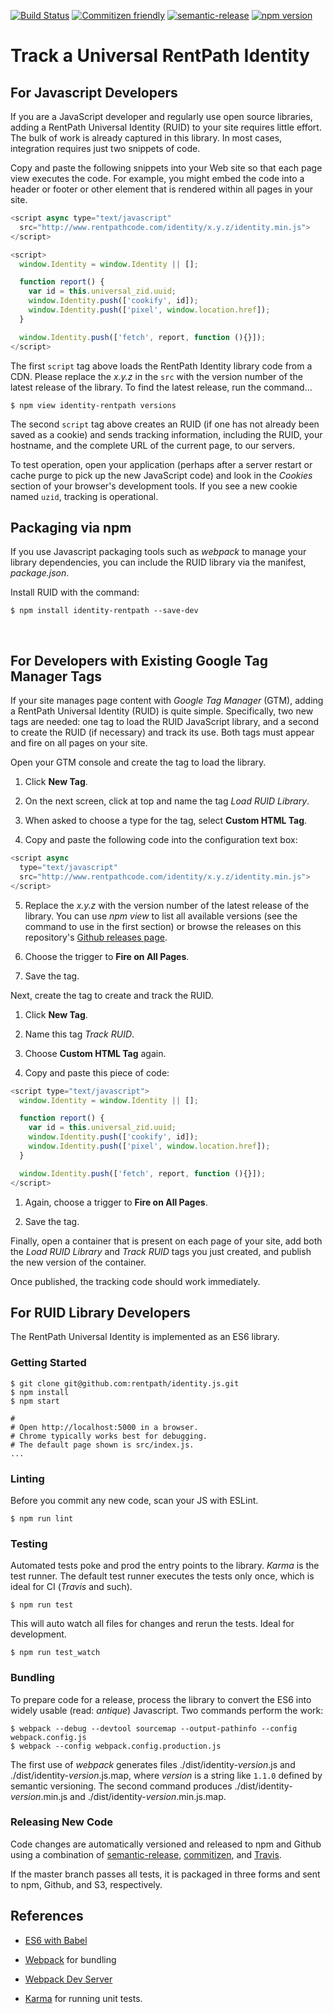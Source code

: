 [![Build Status](https://travis-ci.org/rentpath/identity.js.svg?branch=master)](https://travis-ci.org/rentpath/identity.js) [![Commitizen friendly](https://img.shields.io/badge/commitizen-friendly-brightgreen.svg)](http://commitizen.github.io/cz-cli/) [![semantic-release](https://img.shields.io/badge/%20%20%F0%9F%93%A6%F0%9F%9A%80-semantic--release-e10079.svg?style=plastic)](https://github.com/semantic-release/semantic-release) [![npm version](https://badge.fury.io/js/identity-rentpath.svg)](https://badge.fury.io/js/identity-rentpath)


Track a Universal RentPath Identity
===================================

For Javascript Developers
-------------------------

If you are a JavaScript developer and regularly use open source libraries,
adding a RentPath Universal Identity (RUID) to your site requires little effort.
The bulk of work is already captured in this library. In most cases, integration
requires just two snippets of code.

Copy and paste the following snippets into your Web site so that each page view
executes the code. For example, you might embed the code into a header or footer
or other element that is rendered within all pages in your site.

~~~~~~~~~~~~~~~~~~~~~~~~~~~~~~~~~~~~~~~~~~~~~~~~~~~~~~~~~~~~~~~~~~~~~ javascript
<script async type="text/javascript"
  src="http://www.rentpathcode.com/identity/x.y.z/identity.min.js">
</script>

<script>
  window.Identity = window.Identity || [];

  function report() {
    var id = this.universal_zid.uuid;
    window.Identity.push(['cookify', id]);
    window.Identity.push(['pixel', window.location.href]);
  }

  window.Identity.push(['fetch', report, function (){}]);
</script>
~~~~~~~~~~~~~~~~~~~~~~~~~~~~~~~~~~~~~~~~~~~~~~~~~~~~~~~~~~~~~~~~~~~~~~~~~~~~~~~~

The first `script` tag above loads the RentPath Identity library code from a CDN.
Please replace the _x.y.z_ in the `src` with the version number of the
latest release of the library. To find the latest release, run the command...

~~~~~~~~~~~~~~~~~~~~~~~~~~~~~~~~~~~~~~~~~~~~~~~~~~~~~~~~~~~~~~~~~~~~~~~~~~~~~~~~
$ npm view identity-rentpath versions
~~~~~~~~~~~~~~~~~~~~~~~~~~~~~~~~~~~~~~~~~~~~~~~~~~~~~~~~~~~~~~~~~~~~~~~~~~~~~~~~


The second `script` tag above creates an RUID (if one has not already been saved as
a cookie) and sends tracking information, including the RUID, your hostname, and
the complete URL of the current page, to our servers.

To test operation, open your application (perhaps after a server restart or
cache purge to pick up the new JavaScript code) and look in the *Cookies*
section of your browser's development tools. If you see a new cookie named
`uzid`, tracking is operational.

Packaging via npm
-----------------

If you use Javascript packaging tools such as *webpack* to manage your library
dependencies, you can include the RUID library via the manifest, *package.json*.

Install RUID with the command:

~~~~~~~~~~~~~~~~~~~~~~~~~~~~~~~~~~~~~~~~~~~~~~~~~~~~~~~~~~~~~~~~~~~~~~~~~~~~~~~~
$ npm install identity-rentpath --save-dev
~~~~~~~~~~~~~~~~~~~~~~~~~~~~~~~~~~~~~~~~~~~~~~~~~~~~~~~~~~~~~~~~~~~~~~~~~~~~~~~~

 

For Developers with Existing Google Tag Manager Tags
----------------------------------------------------

If your site manages page content with *Google Tag Manager* (GTM), adding a
RentPath Universal Identity (RUID) is quite simple. Specifically, two new tags
are needed: one tag to load the RUID JavaScript library, and a second to create
the RUID (if necessary) and track its use. Both tags must appear and fire on all
pages on your site.

Open your GTM console and create the tag to load the library.

1.  Click **New Tag**.

2.  On the next screen, click at top and name the tag *Load RUID Library*.

3.  When asked to choose a type for the tag, select **Custom HTML Tag**.

4.  Copy and paste the following code into the configuration text box:

  ``` javascript
  <script async
    type="text/javascript"
    src="http://www.rentpathcode.com/identity/x.y.z/identity.min.js">
  </script>
  ```

5.  Replace the _x.y.z_ with the version number of the latest release of the library. You
    can use _npm view_ to list all available versions (see the command to use
    in the first section) or browse the releases on this
    repository's [Github releases page](https://github.com/rentpath/identity.js/releases).

6.  Choose the trigger to **Fire on All Pages**.

7.  Save the tag.


Next, create the tag to create and track the RUID.

1.  Click **New Tag**.

2.  Name this tag *Track RUID*.

3.  Choose **Custom HTML Tag** again.

4.  Copy and paste this piece of code:

  ``` javascript
  <script type="text/javascript">
    window.Identity = window.Identity || [];

    function report() {
      var id = this.universal_zid.uuid;
      window.Identity.push(['cookify', id]);
      window.Identity.push(['pixel', window.location.href]);
    }

    window.Identity.push(['fetch', report, function (){}]);
  </script>
  ```

1.  Again, choose a trigger to **Fire on All Pages**.

2.  Save the tag.

Finally, open a container that is present on each page of your site, add both
the *Load RUID Library* and *Track RUID* tags you just created, and publish the
new version of the container.

Once published, the tracking code should work immediately.

For RUID Library Developers
---------------------------

The RentPath Universal Identity is implemented as an ES6 library.

### Getting Started

~~~~~~~~~~~~~~~~~~~~~~~~~~~~~~~~~~~~~~~~~~~~~~~~~~~~~~~~~~~~~~~~~~~~~~~~~~~~~~~~
$ git clone git@github.com:rentpath/identity.js.git
$ npm install
$ npm start

#
# Open http://localhost:5000 in a browser.
# Chrome typically works best for debugging.
# The default page shown is src/index.js.
...
~~~~~~~~~~~~~~~~~~~~~~~~~~~~~~~~~~~~~~~~~~~~~~~~~~~~~~~~~~~~~~~~~~~~~~~~~~~~~~~~

### Linting

Before you commit any new code, scan your JS with ESLint.

~~~~~~~~~~~~~~~~~~~~~~~~~~~~~~~~~~~~~~~~~~~~~~~~~~~~~~~~~~~~~~~~~~~~~~~~~~~~~~~~
$ npm run lint
~~~~~~~~~~~~~~~~~~~~~~~~~~~~~~~~~~~~~~~~~~~~~~~~~~~~~~~~~~~~~~~~~~~~~~~~~~~~~~~~

### Testing

Automated tests poke and prod the entry points to the library. *Karma* is the
test runner. The default test runner executes the tests only once, which is
ideal for CI (*Travis* and such).

~~~~~~~~~~~~~~~~~~~~~~~~~~~~~~~~~~~~~~~~~~~~~~~~~~~~~~~~~~~~~~~~~~~~~~~~~~~~~~~~
$ npm run test
~~~~~~~~~~~~~~~~~~~~~~~~~~~~~~~~~~~~~~~~~~~~~~~~~~~~~~~~~~~~~~~~~~~~~~~~~~~~~~~~

This will auto watch all files for changes and rerun the tests. Ideal for
development.

~~~~~~~~~~~~~~~~~~~~~~~~~~~~~~~~~~~~~~~~~~~~~~~~~~~~~~~~~~~~~~~~~~~~~~~~~~~~~~~~
$ npm run test_watch
~~~~~~~~~~~~~~~~~~~~~~~~~~~~~~~~~~~~~~~~~~~~~~~~~~~~~~~~~~~~~~~~~~~~~~~~~~~~~~~~

### Bundling

To prepare code for a release, process the library to convert the ES6 into
widely usable (read: *antique*) Javascript. Two commands perform the work:

~~~~~~~~~~~~~~~~~~~~~~~~~~~~~~~~~~~~~~~~~~~~~~~~~~~~~~~~~~~~~~~~~~~~~~~~~~~~~~~~
$ webpack --debug --devtool sourcemap --output-pathinfo --config webpack.config.js
$ webpack --config webpack.config.production.js
~~~~~~~~~~~~~~~~~~~~~~~~~~~~~~~~~~~~~~~~~~~~~~~~~~~~~~~~~~~~~~~~~~~~~~~~~~~~~~~~

The first use of _webpack_ generates files ./dist/identity-_version_.js and
./dist/identity-_version_.js.map, where *version* is a
string like `1.1.0` defined by semantic versioning. The second command
produces ./dist/identity-_version_.min.js and ./dist/identity-_version_.min.js.map.



### Releasing New Code

Code changes are automatically versioned and released to npm and Github using a
combination of [semantic-release](https://github.com/semantic-release/semantic-release),
[commitizen](https://www.npmjs.com/package/commitizen), and
[Travis](https://travis-ci.org/rentpath/identity.js).

If the master branch passes all tests, it is packaged in three forms and sent to
npm, Github, and S3, respectively.


References
----------

-   [ES6 with Babel](<http://babeljs.io>)

-   [Webpack](<http://webpack.github.io>) for bundling

-   [Webpack Dev
    Server](<http://webpack.github.io/docs/webpack-dev-server.html>)

-   [Karma](<http://karma-runner.github.io/0.13/index.html>) for running unit
    tests.
